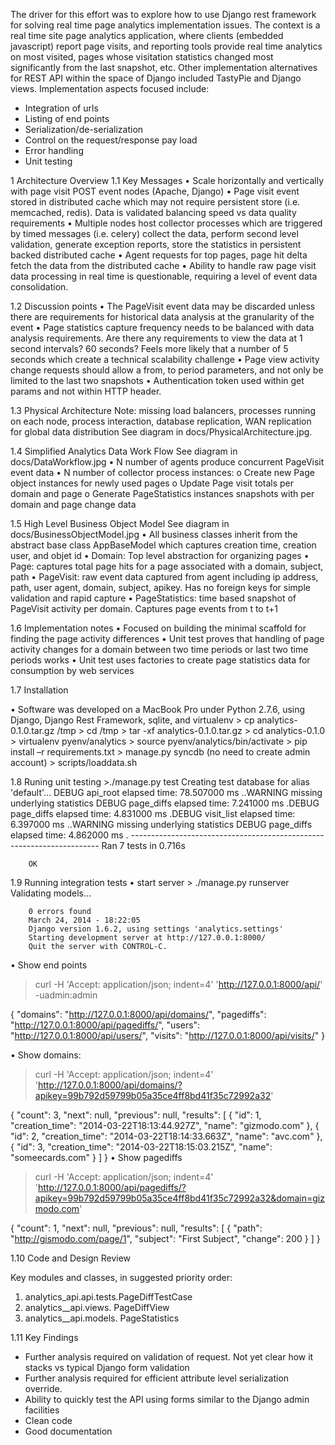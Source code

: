 The driver for this effort was to explore how to use Django rest framework for solving real time page analytics
implementation issues.  The context is a real time site page analytics application, where clients (embedded javascript) 
report page visits, and reporting tools provide real time analytics on most visited, pages whose visitation statistics
changed most significantly from the last snapshot, etc.
Other implementation alternatives for REST API within the space of Django included TastyPie and Django views.
Implementation aspects focused include:
- Integration of urls
- Listing of end points
- Serialization/de-serialization
- Control on the request/response pay load
- Error handling
- Unit testing

1   Architecture Overview
1.1 Key Messages
•   Scale horizontally and vertically with page visit POST event  nodes (Apache, Django)
•   Page visit event  stored in distributed cache which may not require persistent store (i.e. memcached,  redis).  Data is validated balancing speed vs data quality requirements
•   Multiple nodes host collector processes which are triggered by timed messages (i.e. celery)  collect the data,  perform second level validation, generate exception reports, store the  statistics in persistent backed distributed cache
•   Agent requests for top pages, page hit delta  fetch  the  data from the distributed cache 
•   Ability to handle raw page visit data processing  in real time is questionable, requiring a level of event data  consolidation.   

1.2 Discussion points
•   The PageVisit event data may be discarded  unless there are requirements for historical data analysis at the granularity of the event
•   Page statistics capture frequency needs to be balanced with data analysis requirements.  Are there any requirements to view the data at 1 second intervals?  60 seconds?  Feels more likely that a number of 5 seconds which create a technical scalability challenge
•   Page view activity change requests should allow a from, to period  parameters, and not only be limited to the last two snapshots
•   Authentication token used within get params and not within HTTP header.

1.3 Physical Architecture
Note: missing load balancers, processes running on each node,  process interaction, database replication,  WAN replication for  global data distribution
See diagram in docs/PhysicalArchitecture.jpg.

1.4 Simplified  Analytics Data Work Flow
See diagram in docs/DataWorkflow.jpg
•   N number of agents produce concurrent PageVisit event data
•   N number of collector process instances:
    o   Create new Page object instances for newly used pages
    o   Update Page  visit totals per domain and page
    o   Generate  PageStatistics  instances  snapshots  with per domain and page change data
    
1.5 High Level Business Object Model
See diagram in docs/BusinessObjectModel.jpg
•   All business classes inherit from  the abstract base class AppBaseModel which captures creation time, creation user, and objet id
•   Domain: Top level abstraction for organizing pages
•   Page: captures total page hits for a page associated with a domain, subject, path
•   PageVisit: raw event data captured from  agent including ip address,  path, user agent, domain,  subject, apikey.  Has no foreign keys for simple validation and rapid capture
•   PageStatistics:  time based snapshot of  PageVisit activity per domain.  Captures page events from t to t+1


1.6 Implementation notes
•   Focused on building the minimal scaffold for finding the page activity differences
•   Unit test proves that handling of page activity changes for a domain between two time periods or last two time periods works
•   Unit test uses factories to create page statistics data for consumption by web services


1.7 Installation

•   Software was developed on a MacBook Pro under Python 2.7.6, using Django, Django Rest Framework, sqlite, and virtualenv
    > cp analytics-0.1.0.tar.gz /tmp
    > cd /tmp
    > tar -xf analytics-0.1.0.tar.gz
    > cd analytics-0.1.0
    > virtualenv pyenv/analytics
    > source pyenv/analytics/bin/activate
    > pip install –r requirements.txt
    > manage.py  syncdb (no need to create admin account)
    > scripts/loaddata.sh

1.8 Runing unit testing
    >./manage.py test
        Creating test database for alias 'default'...
        DEBUG api_root elapsed time: 78.507000 ms
        ..WARNING missing underlying statistics
        DEBUG page_diffs elapsed time: 7.241000 ms
        .DEBUG page_diffs elapsed time: 4.831000 ms
        .DEBUG visit_list elapsed time: 6.397000 ms
        ..WARNING missing underlying statistics
        DEBUG page_diffs elapsed time: 4.862000 ms
        .
        ----------------------------------------------------------------------
        Ran 7 tests in 0.716s

        OK
        
1.9 Running integration tests
•   start server
    > ./manage.py runserver
        Validating models...

        0 errors found
        March 24, 2014 - 18:22:05
        Django version 1.6.2, using settings 'analytics.settings'
        Starting development server at http://127.0.0.1:8000/
        Quit the server with CONTROL-C.
•   Show end points
> curl -H 'Accept: application/json; indent=4'  'http://127.0.0.1:8000/api/' -uadmin:admin

{
    "domains": "http://127.0.0.1:8000/api/domains/", 
    "pagediffs": "http://127.0.0.1:8000/api/pagediffs/", 
    "users": "http://127.0.0.1:8000/api/users/", 
    "visits": "http://127.0.0.1:8000/api/visits/"
     }

•   Show domains:
> curl -H 'Accept: application/json; indent=4'  'http://127.0.0.1:8000/api/domains/?apikey=99b792d59799b05a35ce4ff8bd41f35c72992a32'

{
    "count": 3, 
    "next": null, 
    "previous": null, 
    "results": [
        {
            "id": 1, 
            "creation_time": "2014-03-22T18:13:44.927Z", 
            "name": "gizmodo.com"
        }, 
        {
            "id": 2, 
            "creation_time": "2014-03-22T18:14:33.663Z", 
            "name": "avc.com"
        }, 
        {
            "id": 3, 
            "creation_time": "2014-03-22T18:15:03.215Z", 
            "name": "someecards.com"
        }
    ]
}
•   Show pagediffs
> curl -H 'Accept: application/json; indent=4'  'http://127.0.0.1:8000/api/pagediffs/?apikey=99b792d59799b05a35ce4ff8bd41f35c72992a32&domain=gizmodo.com'

{
    "count": 1, 
    "next": null, 
    "previous": null, 
    "results": [
        {
            "path": "http://gismodo.com/page/1", 
            "subject": "First Subject", 
            "change": 200
        }
    ]
   }
   
1.10    Code and Design Review

Key modules and classes, in suggested priority order:
1.  analytics_api.api.tests.PageDiffTestCase
2.  analytics__api.views. PageDiffView   
3.  analytics__api.models. PageStatistics


1.11 Key Findings
- Further analysis required on validation of request.  Not yet clear how it stacks vs typical Django form validation
- Further analysis required for efficient attribute level serialization override.
- Ability to quickly test the API using forms similar to the Django admin facilities
- Clean code
- Good documentation
